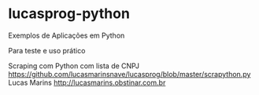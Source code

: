 # lucasprog-python
Exemplos de Aplicações em Python

Para teste e uso prático

Scraping com Python com lista de CNPJ https://github.com/lucasmarinsnave/lucasprog/blob/master/scrapython.py
Lucas Marins http://lucasmarins.obstinar.com.br
